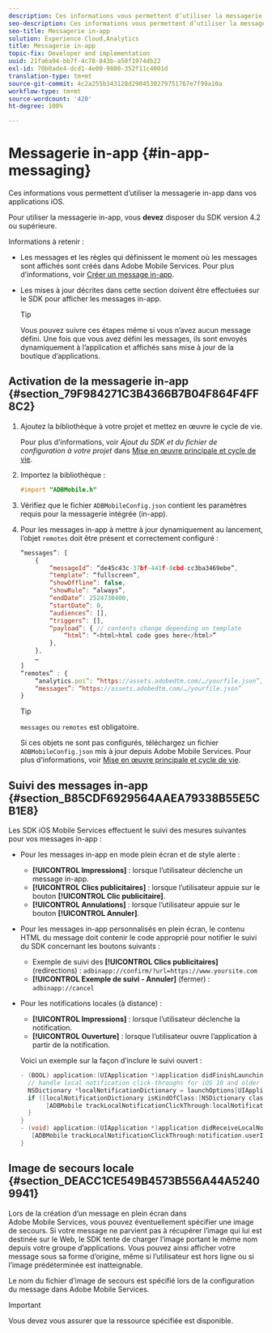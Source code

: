 ```yaml
---
description: Ces informations vous permettent d’utiliser la messagerie in-app dans vos applications iOS.
seo-description: Ces informations vous permettent d’utiliser la messagerie in-app dans vos applications iOS.
seo-title: Messagerie in-app
solution: Experience Cloud,Analytics
title: Messagerie in-app
topic-fix: Developer and implementation
uuid: 21fa6a94-bb7f-4c78-843b-a50f1974db22
exl-id: 70b0ade4-dcd1-4e00-9800-352f11c4001d
translation-type: tm+mt
source-git-commit: 4c2a255b343128d2904530279751767e7f99a10a
workflow-type: tm+mt
source-wordcount: '420'
ht-degree: 100%

---
```


# Messagerie in-app {#in-app-messaging}

Ces informations vous permettent d’utiliser la messagerie in-app dans vos applications iOS.

Pour utiliser la messagerie in-app, vous **devez** disposer du SDK version 4.2 ou supérieure.

Informations à retenir :

* Les messages et les règles qui définissent le moment où les messages sont affichés sont créés dans Adobe Mobile Services. Pour plus d’informations, voir [Créer un message in-app](/help/using/in-app-messaging/t-in-app-message/t-in-app-message.md).
* Les mises à jour décrites dans cette section doivent être effectuées sur le SDK pour afficher les messages in-app.

   >[!TIP]
   >
   >Vous pouvez suivre ces étapes même si vous n’avez aucun message défini. Une fois que vous avez défini les messages, ils sont envoyés dynamiquement à l’application et affichés sans mise à jour de la boutique d’applications.

## Activation de la messagerie in-app {#section_79F984271C3B4366B7B04F864F4FF8C2}

1. Ajoutez la bibliothèque à votre projet et mettez en œuvre le cycle de vie.

   Pour plus d’informations, voir *Ajout du SDK et du fichier de configuration à votre projet* dans [Mise en œuvre principale et cycle de vie](/help/ios/getting-started/requirements.md).

1. Importez la bibliothèque :

   ```objective-c
   #import "ADBMobile.h"
   ```

1. Vérifiez que le fichier `ADBMobileConfig.json` contient les paramètres requis pour la messagerie intégrée (in-app).
1. Pour les messages in-app à mettre à jour dynamiquement au lancement, l’objet `remotes` doit être présent et correctement configuré :

   ```js
   “messages”: [ 
       { 
           “messageId”: “de45c43c-37bf-441f-8cbd-cc3ba3469ebe”, 
           “template”: “fullscreen”, 
           “showOffline”: false, 
           “showRule”: “always”, 
           “endDate”: 2524730400, 
           “startDate”: 0, 
           “audiences”: [], 
           “triggers”: [], 
           “payload”: { // contents change depending on template 
               “html”: “<html>html code goes here</html>” 
           }, 
       }, 
       … 
   ] 
   “remotes” : { 
       “analytics.poi”: “https://assets.adobedtm.com/…/yourfile.json”, 
       “messages”: “https://assets.adobedtm.com/…/yourfile.json” 
   }
   ```

   >[!TIP]
   >
   >`messages` ou `remotes` est obligatoire.

   Si ces objets ne sont pas configurés, téléchargez un fichier `ADBMobileConfig.json` mis à jour depuis Adobe Mobile Services. Pour plus d’informations, voir [Mise en œuvre principale et cycle de vie](/help/ios/getting-started/requirements.md).

## Suivi des messages in-app {#section_B85CDF6929564AAEA79338B55E5CB1E8}

Les SDK iOS Mobile Services effectuent le suivi des mesures suivantes pour vos messages in-app :

* Pour les messages in-app en mode plein écran et de style alerte :

   * **[!UICONTROL Impressions]** : lorsque l’utilisateur déclenche un message in-app.
   * **[!UICONTROL Clics publicitaires]** : lorsque l’utilisateur appuie sur le bouton **[!UICONTROL Clic publicitaire]**.
   * **[!UICONTROL Annulations]** : lorsque l’utilisateur appuie sur le bouton **[!UICONTROL Annuler]**.

* Pour les messages in-app personnalisés en plein écran, le contenu HTML du message doit contenir le code approprié pour notifier le suivi du SDK concernant les boutons suivants :

   * Exemple de suivi des **[!UICONTROL Clics publicitaires]** (redirections) :  `adbinapp://confirm/?url=https://www.yoursite.com`
   * **[!UICONTROL Exemple de suivi - Annuler]** (fermer) : `adbinapp://cancel`

* Pour les notifications locales (à distance) :

   * **[!UICONTROL Impressions]** : lorsque l’utilisateur déclenche la notification.
   * **[!UICONTROL Ouverture]** : lorsque l’utilisateur ouvre l’application à partir de la notification.

   Voici un exemple sur la façon d’inclure le suivi ouvert :

   ```objective-c
   - (BOOL) application:(UIApplication *)application didFinishLaunchingWithOptions:(NSDictionary *)launchOptions { 
     // handle local notification click-throughs for iOS 10 and older 
     NSDictionary *localNotificationDictionary = launchOptions[UIApplicationLaunchOptionsLocalNotificationKey]; 
     if ([localNotificationDictionary isKindOfClass:[NSDictionary class]]) { 
          [ADBMobile trackLocalNotificationClickThrough:localNotificationDictionary]; 
     } 
   } 
   - (void) application:(UIApplication *)application didReceiveLocalNotification:(UILocalNotification *)notification { 
      [ADBMobile trackLocalNotificationClickThrough:notification.userInfo]; 
   }
   ```

## Image de secours locale {#section_DEACC1CE549B4573B556A44A52409941}

Lors de la création d’un message en plein écran dans Adobe Mobile Services, vous pouvez éventuellement spécifier une image de secours. Si votre message ne parvient pas à récupérer l’image qui lui est destinée sur le Web, le SDK tente de charger l’image portant le même nom depuis votre groupe d’applications. Vous pouvez ainsi afficher votre message sous sa forme d’origine, même si l’utilisateur est hors ligne ou si l’image prédéterminée est inatteignable.

Le nom du fichier d’image de secours est spécifié lors de la configuration du message dans Adobe Mobile Services.

>[!IMPORTANT]
>
>Vous devez vous assurer que la ressource spécifiée est disponible.
